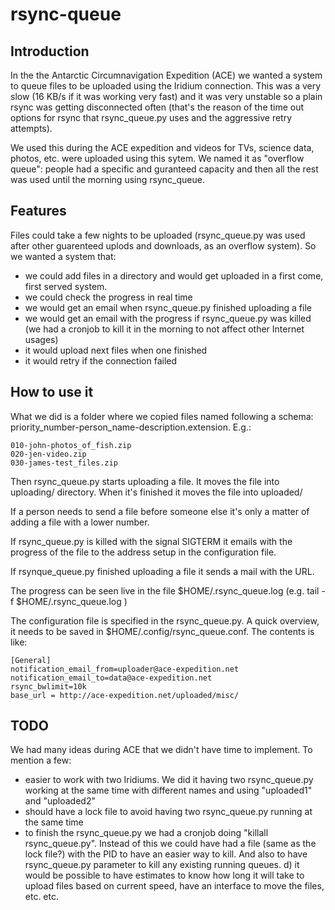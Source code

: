 # rsync-queue

## Introduction

In the the Antarctic Circumnavigation Expedition (ACE) we wanted a system to queue files to be uploaded using the Iridium connection. This was a very slow (16 KB/s if it was working very fast) and it was very unstable so a plain rsync was getting disconnected often (that's the reason of the time out options for rsync that rsync_queue.py uses and the aggressive retry attempts).

We used this during the ACE expedition and videos for TVs, science data, photos, etc. were uploaded using this sytem. We named it as "overflow queue": people had a specific and guranteed capacity and then all the rest was used until the morning using rsync_queue.

## Features
Files could take a few nights to be uploaded (rsync_queue.py was used after other guarenteed uplods and downloads, as an overflow system). So we wanted a system that:
* we could add files in a directory and would get uploaded in a first come, first served system.
* we could check the progress in real time
* we would get an email when rsync_queue.py finished uploading a file
* we would get an email with the progress if rsync_queue.py was killed (we had a cronjob to kill it in the morning to not affect other Internet usages)
* it would upload next files when one finished
* it would retry if the connection failed


## How to use it
What we did is a folder where we copied files named following a schema:
priority_number-person_name-description.extension. E.g.:
```
010-john-photos_of_fish.zip
020-jen-video.zip
030-james-test_files.zip
```

Then rsync_queue.py starts uploading a file. It moves the file into uploading/
directory. When it's finished it moves the file into uploaded/

If a person needs to send a file before someone else it's only a matter
of adding a file with a lower number.

If rsync_queue.py is killed with the signal SIGTERM it emails with the progress
of the file to the address setup in the configuration file.

If rsynque_queue.py finished uploading a file it sends a mail with the URL.

The progress can be seen live in the file $HOME/.rsync_queue.log
(e.g. tail -f $HOME/.rsync_queue.log ) 

The configuration file is specified in the rsync_queue.py. A quick overview, it
needs to be saved in $HOME/.config/rsync_queue.conf. The contents is like:

```
[General]
notification_email_from=uploader@ace-expedition.net
notification_email_to=data@ace-expedition.net
rsync_bwlimit=10k
base_url = http://ace-expedition.net/uploaded/misc/
```

## TODO
We had many ideas during ACE that we didn't have time to implement. To mention
a few:
* easier to work with two Iridiums. We did it having two rsync_queue.py working at the same time with different names and using "uploaded1" and "uploaded2"
* should have a lock file to avoid having two rsync_queue.py running at the same time
* to finish the rsync_queue.py we had a cronjob doing "killall rsync_queue.py". Instead of this we could have had a file (same as the lock file?) with the PID to have an easier way to kill. And also to have rsync_queue.py parameter to kill any existing running queues.  d) it would be possible to have estimates to know how long it will take to upload files based on current speed, have an interface to move the files, etc. etc.
